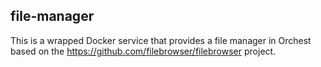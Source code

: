 ## file-manager

This is a wrapped Docker service that provides a file manager in Orchest based
on the https://github.com/filebrowser/filebrowser project.